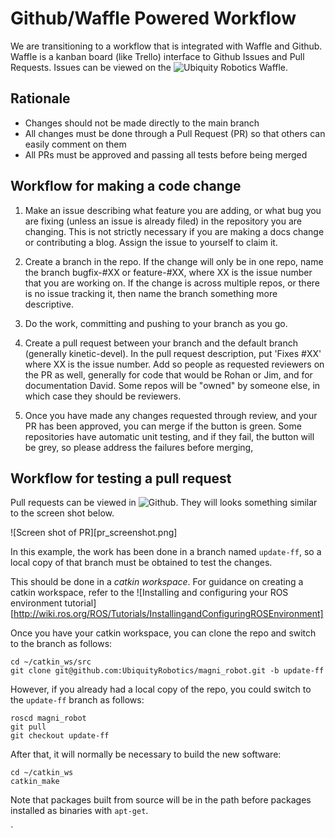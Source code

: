
# Github/Waffle Powered Workflow

We are transitioning to a workflow that is integrated with Waffle and Github.
Waffle is a kanban board (like Trello) interface to Github Issues and Pull Requests.
Issues can be viewed on the ![Ubiquity Robotics Waffle](https://waffle.io/UbiquityRobotics/ubiquity_main).


## Rationale

* Changes should not be made directly to the main branch
* All changes must be done through a Pull Request (PR) so that others can easily comment on them
* All PRs must be approved and passing all tests before being merged

## Workflow for making a code change

1. Make an issue describing what feature you are adding, or what bug you are fixing (unless an issue is already filed) in the repository you are changing. This is not strictly necessary if you are making a docs change or contributing a blog. Assign the issue to yourself to claim it.

2. Create a branch in the repo. If the change will only be in one repo, name the branch bugfix-#XX or feature-#XX, where XX is the issue number that you are working on. If the change is across multiple repos, or there is no issue tracking it, then name the branch something more descriptive.

3. Do the work, committing and pushing to your branch as you go.

4. Create a pull request between your branch and the default branch (generally kinetic-devel). In the pull request description, put 'Fixes #XX' where XX is the issue number. Add so people as requested reviewers on the PR as well, generally for code that would be Rohan or Jim, and for documentation David. Some repos will be "owned" by someone else, in which case they should be reviewers.

5. Once you have made any changes requested through review, and your PR has been approved, you can merge if the button is green. Some repositories have automatic unit testing, and if they fail, the button will be grey, so please address the failures before merging,


## Workflow for testing a pull request

Pull requests can be viewed in ![Github](https://github.com/UbiquityRobotics).
They will looks something similar to the screen shot below.

![Screen shot of PR][pr_screenshot.png]

In this example, the work has been done in a branch named `update-ff`, so a
local copy of that branch must be obtained to test the changes.

This should be done in a _catkin workspace_. For guidance on creating a 
catkin workspace, refer to the ![Installing and configuring your ROS environment tutorial][http://wiki.ros.org/ROS/Tutorials/InstallingandConfiguringROSEnvironment]

Once you have your catkin workspace, you can clone the repo and switch to the
branch as follows:
```
cd ~/catkin_ws/src
git clone git@github.com:UbiquityRobotics/magni_robot.git -b update-ff
```

However, if you already had a local copy of the repo, you could switch to the
`update-ff` branch as follows:
```
roscd magni_robot
git pull
git checkout update-ff
```

After that, it will normally be necessary to build the new software:
```
cd ~/catkin_ws
catkin_make
```

Note that packages built from source will be in the path before packages
installed as binaries with `apt-get`.

`
